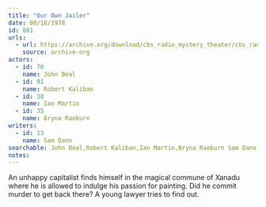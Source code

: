 ```yaml
---
title: "Our Own Jailer"
date: 08/18/1978
id: 881
urls: 
  - url: https://archive.org/download/cbs_radio_mystery_theater/cbs_radio_mystery_theater-0851-0900.zip/cbs_radio_mystery_theater-0851-0900%2Fcbsrmt_0881_our_own_jailer.mp3
    source: archive-org
actors:  
  - id: 70
    name: John Beal  
  - id: 91
    name: Robert Kaliban  
  - id: 38
    name: Ian Martin  
  - id: 35
    name: Bryna Raeburn
writers:  
  - id: 13
    name: Sam Dann
searchable: John Beal,Robert Kaliban,Ian Martin,Bryna Raeburn Sam Dann
notes:  
---
```

An unhappy capitalist finds himself in the magical commune of Xanadu where he is allowed to indulge his passion for painting. Did he commit murder to get back there? A young lawyer tries to find out.